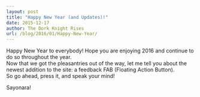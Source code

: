 ```yaml
---
layout: post
title: "Happy New Year (and Updates)!"
date: 2015-12-17
author: The Dork Knight Rises
url: /blog/2016/01/Happy-New-Year/
---
```


Happy New Year to everybody! Hope you are enjoying 2016 and continue to do so throughout the year.
<br>Now that we got the pleasantries out of the way, let me tell you about the newest addition to the site: a feedback FAB (Floating Action Button).
<br>So go ahead, press it, and speak your mind!

Sayonara!
